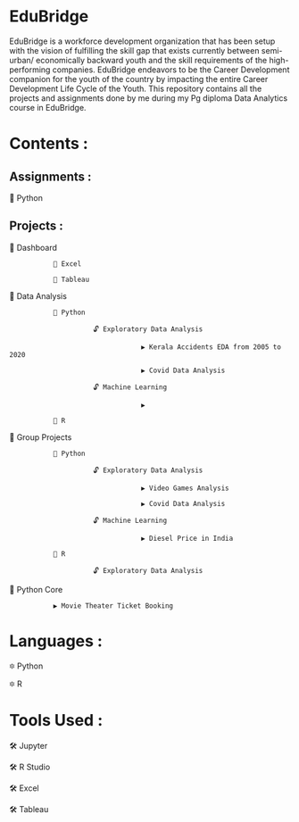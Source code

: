 # EduBridge
EduBridge is a workforce development organization that has been setup with the vision of fulfilling the skill gap that exists currently between semi-urban/ economically backward youth and the skill requirements of the high-performing companies. EduBridge endeavors to be the Career Development companion for the youth of the country by impacting the entire Career Development Life Cycle of the Youth.
This repository contains all the projects and assignments done by me during my Pg diploma Data Analytics course in EduBridge.

# Contents :

## Assignments :
  🔅 Python
  
## Projects :
  🔆 Dashboard
  
               📁 Excel
               
               📁 Tableau
  
  🔆 Data Analysis
  
               📁 Python
               
                         🔓 Exploratory Data Analysis  
                         
                                     ▶ Kerala Accidents EDA from 2005 to 2020
                                     
                                     ▶ Covid Data Analysis
                         
                         🔓 Machine Learning
                                 
                                     ▶  
               
               📁 R
  
  🔆 Group Projects
  
               📁 Python
               
                         🔓 Exploratory Data Analysis  
                         
                                     ▶ Video Games Analysis
                                     
                                     ▶ Covid Data Analysis
                         
                         🔓 Machine Learning
                                 
                                     ▶ Diesel Price in India
               
               📁 R   
               
                         🔓 Exploratory Data Analysis
  
  🔆 Python Core
               
               ▶ Movie Theater Ticket Booking
                
  
  
# Languages :

  🔯 Python
  
  🔯 R
  
# Tools Used :
  🛠 Jupyter
  
  🛠 R Studio
  
  🛠 Excel
  
  🛠 Tableau 
            
